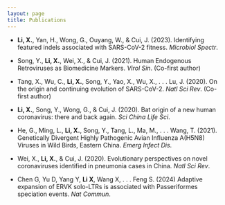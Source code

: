 ```yaml
---
layout: page
title: Publications
---
```


* **Li, X.**, Yan, H., Wong, G., Ouyang, W., & Cui, J. (2023). Identifying featured indels associated with SARS-CoV-2 fitness. *Microbiol Spectr*. 

* Song, Y., **Li, X.**, Wei, X., & Cui, J. (2021). Human Endogenous Retroviruses as Biomedicine Markers. *Virol Sin*. (Co-first author)

* Tang, X., Wu, C., **Li, X.**, Song, Y., Yao, X., Wu, X., . . . Lu, J. (2020). On the origin and continuing evolution of SARS-CoV-2. *Natl Sci Rev*. (Co-first author)

* **Li, X.**, Song, Y., Wong, G., & Cui, J. (2020). Bat origin of a new human coronavirus: there and back again. *Sci China Life Sci*. 

* He, G., Ming, L., **Li, X.**, Song, Y., Tang, L., Ma, M., . . . Wang, T. (2021). Genetically Divergent Highly Pathogenic Avian Influenza A(H5N8) Viruses in Wild Birds, Eastern China. *Emerg Infect Dis*. 

* Wei, X., **Li, X.**, & Cui, J. (2020). Evolutionary perspectives on novel coronaviruses identified in pneumonia cases in China. *Natl Sci Rev*. 

* Chen G, Yu D, Yang Y, **Li X**, Wang X, . . . Feng S. (2024) Adaptive expansion of ERVK solo-LTRs is associated with Passeriformes speciation events. *Nat Commun*. 
